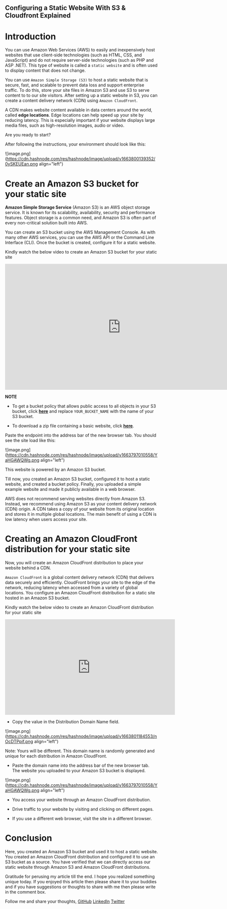 ## Configuring a Static Website With S3 & Cloudfront Explained


# Introduction




You can use Amazon Web Services (AWS) to easily and inexpensively host websites that use client-side technologies (such as HTML, CSS, and JavaScript) and do not require server-side technologies (such as PHP and ASP .NET). This type of website is called a `static website` and is often used to display content that does not change. 


You can use `Amazon Simple Storage (S3)` to host a static website that is secure, fast, and scalable to prevent data loss and support enterprise traffic. To do this, store your site files in Amazon S3 and use S3 to serve content to to our site visitors. After setting up a static website in S3, you can create a content delivery network (CDN) using `Amazon CloudFront`. 

A CDN makes website content available in data centers around the world, called **edge locations**. Edge locations can help speed up your site by reducing latency. This is especially important if your website displays large media files, such as high-resolution images, audio or video. 

Are you ready to start?

After following the instructions, your environment should look like this:

![image.png](https://cdn.hashnode.com/res/hashnode/image/upload/v1663800139352/0ySKEUEan.png align="left")


# Create an Amazon S3 bucket for your static site

**Amazon Simple Storage Service** (Amazon S3) is an AWS object storage service. It is known for its scalability, availability, security and performance features. Object storage is a common need, and Amazon S3 is often part of every non-critical solution built into AWS.

You can create an S3 bucket using the AWS Management Console. As with many other AWS services, you can use the AWS API or the Command Line Interface (CLI). Once the bucket is created, configure it for a static website.

Kindly watch the below video to create an Amazon S3 bucket for your static site





<iframe width="760" height="415" src="https://www.youtube.com/embed/tkEpYMdZnGE?start=8" title="YouTube video player" frameborder="0" allow="accelerometer; autoplay; clipboard-write; encrypted-media; gyroscope; picture-in-picture" allowfullscreen></iframe>


**NOTE**

- To get a bucket policy that allows public access to all objects in your S3 bucket, click **[here](https://github.com/MakendranG/Youtube/blob/main/Video%201/AWS%20Bucket%20Policy)** and replace `YOUR_BUCKET_NAME` with the name of your S3 bucket.

- To download a zip file containing a basic website, click **[here](https://drive.google.com/drive/folders/1_3oU5rnQbcUQtsdnWsxYL96afJLCUjna?usp=sharing)**.


Paste the endpoint into the address bar of the new browser tab. You should see the site load like this:


![image.png](https://cdn.hashnode.com/res/hashnode/image/upload/v1663797010558/YaHGAWQWg.png align="left")

This website is powered by an Amazon S3 bucket.

Till now, you created an Amazon S3 bucket, configured it to host a static website, and created a bucket policy. Finally, you uploaded a simple example website and made it publicly available in a web browser.

AWS does not recommend serving websites directly from Amazon S3. Instead, we recommend using Amazon S3 as your content delivery network (CDN) origin. A CDN takes a copy of your website from its original location and stores it in multiple global locations. The main benefit of using a CDN is low latency when users access your site.

# Creating an Amazon CloudFront distribution for your static site

Now, you will create an Amazon CloudFront distribution to place your website behind a CDN.


`Amazon CloudFront` is a global content delivery network (CDN) that delivers data securely and efficiently. CloudFront brings your site to the edge of the network, reducing latency when accessed from a variety of global locations. You configure an Amazon CloudFront distribution for a static site hosted in an Amazon S3 bucket.

Kindly watch the below video to create an Amazon CloudFront distribution for your static site


<iframe width="560" height="315" src="https://www.youtube.com/embed/S2m28ciMAc0" title="YouTube video player" frameborder="0" allow="accelerometer; autoplay; clipboard-write; encrypted-media; gyroscope; picture-in-picture" allowfullscreen></iframe>


- Copy the value in the Distribution Domain Name field.


![image.png](https://cdn.hashnode.com/res/hashnode/image/upload/v1663801184553/nOcDTPpif.png align="left")

Note: Yours will be different. This domain name is randomly generated and unique for each distribution in Amazon CloudFront. 

- Paste the domain name into the address bar of the new browser tab. The website you uploaded to your Amazon S3 bucket is displayed.

![image.png](https://cdn.hashnode.com/res/hashnode/image/upload/v1663797010558/YaHGAWQWg.png align="left")



- You access your website through an Amazon CloudFront distribution.

- Drive traffic to your website by visiting and clicking on different pages.

- If you use a different web browser, visit the site in a different browser. 


# Conclusion

Here, you created an Amazon S3 bucket and used it to host a static website. You created an Amazon CloudFront distribution and configured it to use an S3 bucket as a source. You have verified that we can directly access our static website through Amazon S3 and Amazon CloudFront distributions.

Gratitude for perusing my article till the end. I hope you realized something unique today. If you enjoyed this article then please share it to your buddies and if you have suggestions or thoughts to share with me then please write in the comment box.


Follow me and share your thoughts,
[GitHub](https://github.com/MakendranG)
[LinkedIn](https://www.linkedin.com/in/makendran/)
[Twitter](https://twitter.com/MakendranG)






